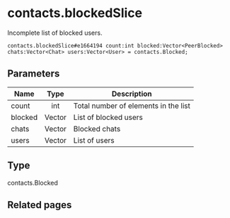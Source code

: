# contacts.blockedSlice
Incomplete list of blocked users.

```
contacts.blockedSlice#e1664194 count:int blocked:Vector<PeerBlocked> chats:Vector<Chat> users:Vector<User> = contacts.Blocked;
```

## Parameters
| Name | Type | Description |
| ---- | :----: | ----------- |
| count | int | Total number of elements in the list |
| blocked | Vector<PeerBlocked> | List of blocked users |
| chats | Vector<Chat> | Blocked chats |
| users | Vector<User> | List of users |


## Type
contacts.Blocked

## Related pages
